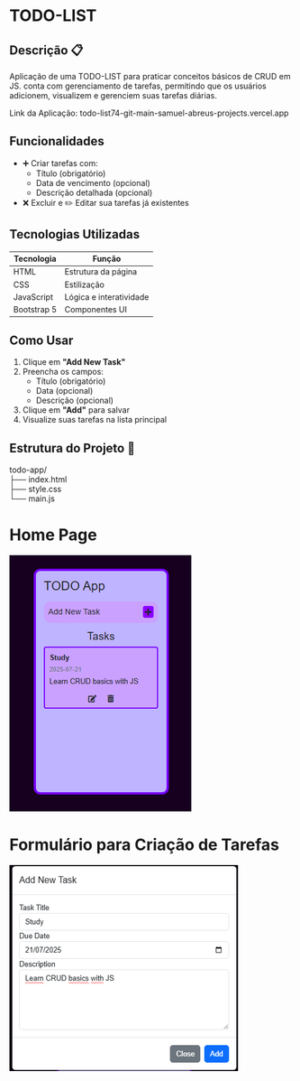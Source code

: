 # TODO-LIST

## Descrição 📋
Aplicação de uma TODO-LIST para praticar conceitos básicos de CRUD em JS. conta com gerenciamento de tarefas, permitindo que os usuários adicionem, visualizem e gerenciem suas tarefas diárias. 

Link da Aplicação: todo-list74-git-main-samuel-abreus-projects.vercel.app

## Funcionalidades 
- ➕ Criar tarefas com:
  - Título (obrigatório)
  - Data de vencimento (opcional)
  - Descrição detalhada (opcional)
- ❌ Excluir e ✏️ Editar sua tarefas já existentes
## Tecnologias Utilizadas 
| Tecnologia | Função |
|------------|--------|
| HTML | Estrutura da página|
| CSS | Estilização|
| JavaScript | Lógica e interatividade |
| Bootstrap 5 | Componentes UI|

## Como Usar 
1. Clique em **"Add New Task"**
2. Preencha os campos:
   - Título (obrigatório)
   - Data (opcional)
   - Descrição (opcional)
3. Clique em **"Add"** para salvar
4. Visualize suas tarefas na lista principal

## Estrutura do Projeto 📂
todo-app/  
├── index.html   
├── style.css   
└── main.js 

# Home Page
![alt text](image-2.png)
# Formulário para Criação de Tarefas
![alt text](image-3.png)
